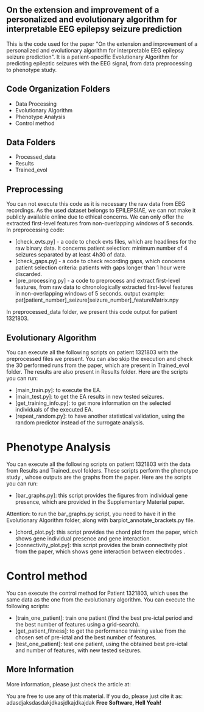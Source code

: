 ## On the extension and improvement of a personalized and evolutionary algorithm for interpretable EEG epilepsy seizure prediction


This is the code used for the paper "On the extension and improvement of a personalized and evolutionary algorithm for interpretable EEG epilepsy seizure prediction". It is a patient-specific Evolutionary Algorithm  for predicting epileptic seizures with the EEG signal, from data preprocessing to phenotype study.

## Code Organization Folders

- Data Processing
- Evolutionary Algorithm
- Phenotype Analysis
- Control method

## Data Folders

- Processed_data
- Results
- Trained_evol

## Preprocessing

You can not execute this code as it is necessary the raw data from EEG recordings. As the used dataset belongs to EPILEPSIAE, we can not make it publicly available online due to ethical concerns. We can only offer the extracted first-level features from non-overlapping windows of 5 seconds. In preprocessing code:
- [check_evts.py] - a code to check evts files, which are headlines for the raw binary data. It concerns patient selection: minimum number of 4 seizures separated by at least 4h30 of data.
- [check_gaps.py] - a code to check recording gaps, which concerns patient selection criteria: patients with gaps longer than 1 hour were discarded.
- [pre_processing.py] - a code to preprocess and extract first-level features, from raw data to chronologically extracted first-level features in non-overlapping windows of 5 seconds. output example: pat[patient_number]_seizure[seizure_number]_featureMatrix.npy

In preprocessed_data folder, we present this code output for patient 1321803.

## Evolutionary Algorithm

You can execute all the following scripts on patient 1321803 with the preprocessed files we present. You can also skip the execution and check the 30 performed runs from the paper, which are present in Trained_evol folder. The results are also present in Results folder. Here are the scripts you can run:

- [main_train.py]: to execute the EA.
- [main_test.py]: to get the EA results in new tested seizures.
- [get_training_info.py]: to get more information on the selected individuals of the executed EA.
- [repeat_random.py]: to have another statistical validation, using the random predictor instead of the surrogate analysis.

# Phenotype Analysis

You can execute all the following scripts on patient 1321803 with the data from Results and Trained_evol folders. These scripts perform the phenotype study , whose outputs are the graphs from the paper. Here are the scripts you can run:

- [bar_graphs.py]: this script provides the figures from individual gene presence, which are provided in the Supplementary Material paper.
 
Attention: to run the bar_graphs.py script, you need to have it in the Evolutionary Algorithm folder, along with barplot_annotate_brackets.py file.
- [chord_plot.py]: this script provides the chord plot from the paper, which shows gene individual presence and gene interaction.
- [connectivity_plot.py]: this script provides the brain connectivity plot from the paper, which shows gene interaction between electrodes .

# Control method

You can execute the control method for Patient 1321803, which uses the same data as the one from the evolutionary algorithm. You can execute the following scripts:

- [train_one_patient]: train one patient (find the best pre-ictal period and the best number of features using a grid-search).
- [get_patient_fitness]: to get the performance training value from the chosen set of pre-ictal and the best number of features.
- [test_one_patient]: test one patient, using the obtained best pre-ictal and number of features, with new tested seizures.


## More Information
More information, please just check the article at:


You are free to use any of this material. If you do, please just cite it as:
adasdjaksdasdakjdkasjdkajdkajdak 
**Free Software, Hell Yeah!**

